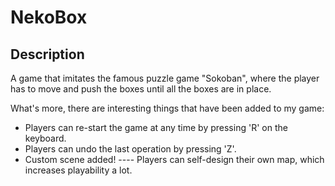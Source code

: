 # NekoBox
## Description
A game that imitates the famous puzzle game "Sokoban", where the player has to move and push the boxes until all the boxes are in place.

What's more, there are interesting things that have been added to my game: 
* Players can re-start the game at any time by pressing 'R' on the keyboard.
* Players can undo the last operation by pressing 'Z'.
* Custom scene added! ---- Players can self-design their own map, which increases playability a lot.
